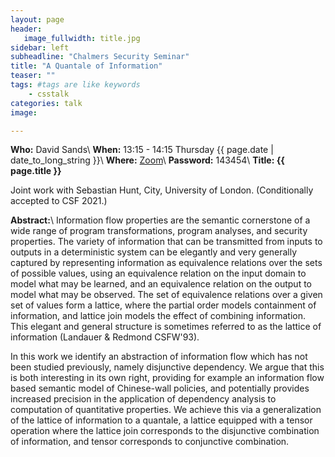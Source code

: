 ```yaml
---
layout: page
header:
   image_fullwidth: title.jpg
sidebar: left
subheadline: "Chalmers Security Seminar"
title: "A Quantale of Information"
teaser: ""
tags: #tags are like keywords
    - csstalk
categories: talk
image:

---
```

**Who:** David Sands\\
**When:**  13:15 - 14:15 Thursday {{ page.date | date_to_long_string }}\\
**Where:**  [Zoom](https://chalmers.zoom.us/my/securityseminar?pwd=UHBtVWtvSUs0STNoYTdiUmwreGRTUT09)\\
**Password:** 143454\\
**Title: {{ page.title }}**

Joint work with Sebastian Hunt, City, University of London. (Conditionally accepted to CSF 2021.)

**Abstract:**\\
Information flow properties are the semantic cornerstone of a wide range of program transformations, program analyses, and security properties. The variety of information that can be transmitted from inputs to outputs in a deterministic system can be elegantly and very generally captured by representing information as equivalence relations over the sets of possible values, using an equivalence relation on the input domain to model what may be learned, and an equivalence relation on the output to model what may be observed. The set of equivalence relations over a given set of values form a lattice, where the partial order models containment of information, and lattice join models the effect of combining information. This elegant and general structure is sometimes referred to as the lattice of information (Landauer & Redmond CSFW'93).

In this work we identify an abstraction of information flow which has not been studied previously, namely disjunctive dependency. We argue that this is both interesting in its own right, providing for example an information flow based semantic model of Chinese-wall policies, and potentially provides increased precision in the application of dependency analysis to computation of quantitative properties. We achieve this via a generalization of the lattice of information to a quantale, a lattice equipped with a tensor operation where the lattice join corresponds to the disjunctive combination of information, and tensor corresponds to conjunctive combination. 

